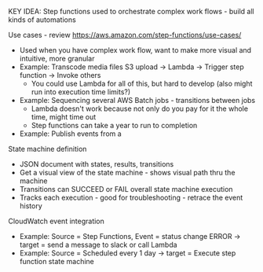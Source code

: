 KEY IDEA: Step functions used to orchestrate complex work flows - build all kinds of automations

Use cases - review https://aws.amazon.com/step-functions/use-cases/
- Used when you have complex work flow, want to make more visual and intuitive, more granular
- Example: Transcode media files S3 upload -> Lambda -> Trigger step function -> Invoke others
  - You could use Lambda for all of this, but hard to develop (also might run into execution time limits?)
- Example: Sequencing several AWS Batch jobs - transitions between jobs
  - Lambda doesn't work because not only do you pay for it the whole time, might time out
  - Step functions can take a year to run to completion
- Example: Publish events from a 

State machine definition
- JSON document with states, results, transitions
- Get a visual view of the state machine - shows visual path thru the machine
- Transitions can SUCCEED or FAIL overall state machine execution
- Tracks each execution - good for troubleshooting - retrace the event history

CloudWatch event integration
- Example: Source = Step Functions, Event = status change ERROR -> target = send a message to slack or call Lambda
- Example: Source = Scheduled every 1 day -> target = Execute step function state machine
